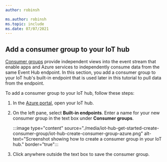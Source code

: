 ```yaml
---
author: robinsh

ms.author: robinsh
ms.topic: include
ms.date: 07/07/2021
---
```

## Add a consumer group to your IoT hub

[Consumer groups](../articles/event-hubs/event-hubs-features.md#event-consumers) provide independent views into the event stream that enable apps and Azure services to independently consume data from the same Event Hub endpoint. In this section, you add a consumer group to your IoT hub's built-in endpoint that is used later in this tutorial to pull data from the endpoint.

To add a consumer group to your IoT hub, follow these steps:

1. In the [Azure portal](https://portal.azure.com/), open your IoT hub.

1. On the left pane, select **Built-in endpoints**. Enter a name for your new consumer group in the text box under **Consumer groups**.

   :::image type="content" source="./media/iot-hub-get-started-create-consumer-group/iot-hub-create-consumer-group-azure.png" alt-text="Screenshot showing how to create a consumer group in your IoT hub." border="true":::

1. Click anywhere outside the text box to save the consumer group.